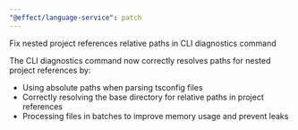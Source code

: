 ```yaml
---
"@effect/language-service": patch
---
```


Fix nested project references relative paths in CLI diagnostics command

The CLI diagnostics command now correctly resolves paths for nested project references by:
- Using absolute paths when parsing tsconfig files
- Correctly resolving the base directory for relative paths in project references
- Processing files in batches to improve memory usage and prevent leaks

